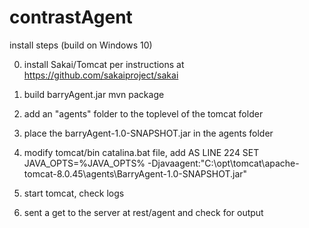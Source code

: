 # contrastAgent
install steps (build on Windows 10)

0) install Sakai/Tomcat per instructions at https://github.com/sakaiproject/sakai

1) build barryAgent.jar 
	mvn package
2) add an "agents" folder to the toplevel of the tomcat folder
3) place the barryAgent-1.0-SNAPSHOT.jar in the agents folder	
4) modify tomcat/bin catalina.bat file, add AS LINE 224
	SET JAVA_OPTS=%JAVA_OPTS% -Djavaagent:"C:\opt\tomcat\apache-tomcat-8.0.45\agents\BarryAgent-1.0-SNAPSHOT.jar"
5) start tomcat, check logs
6) sent a get to the server at rest/agent and check for output

